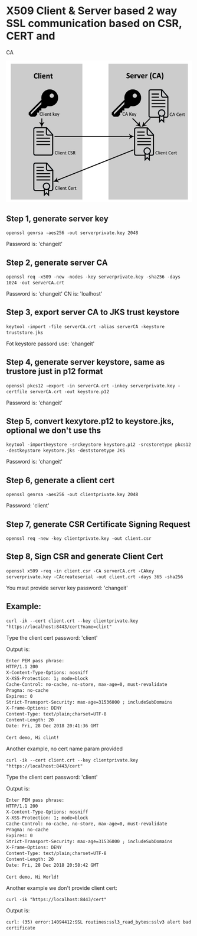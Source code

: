 # X509 Client & Server based 2 way SSL communication based on CSR, CERT and
CA



![Client Server Cert based](client-crt.png)

## Step 1, generate server key

```
openssl genrsa -aes256 -out serverprivate.key 2048
```

Password is: 'changeit'

## Step 2, generate server CA

```
openssl req -x509 -new -nodes -key serverprivate.key -sha256 -days 1024 -out serverCA.crt
```

Password is: 'changeit'
CN is: 'loalhost'

## Step 3, export server CA to JKS trust keystore

```
keytool -import -file serverCA.crt -alias serverCA -keystore truststore.jks
```

Fot keystore passord use: 'changeit'

## Step 4, generate server keystore, same as trustore just in p12 format

```
openssl pkcs12 -export -in serverCA.crt -inkey serverprivate.key -certfile serverCA.crt -out keystore.p12
```

Password is: 'changeit'

## Step 5, convert kexytore.p12 to keystore.jks, optional we don't use ths

```
keytool -importkeystore -srckeystore keystore.p12 -srcstoretype pkcs12 -destkeystore keystore.jks -deststoretype JKS
```

Password is: 'changeit'

## Step 6, generate a client cert


```
openssl genrsa -aes256 -out clientprivate.key 2048
```

Password: 'client'

## Step 7, generate CSR Certificate Signing Request

```
openssl req -new -key clientprivate.key -out client.csr
```


## Step 8, Sign CSR and generate Client Cert

```
openssl x509 -req -in client.csr -CA serverCA.crt -CAkey serverprivate.key -CAcreateserial -out client.crt -days 365 -sha256
```

You msut provide server key password: 'changeit'

## Example:

```
curl -ik --cert client.crt --key clientprivate.key "https://localhost:8443/cert?name=clint"
```

Type the client cert password: 'client'

Output is:

```
Enter PEM pass phrase:
HTTP/1.1 200
X-Content-Type-Options: nosniff
X-XSS-Protection: 1; mode=block
Cache-Control: no-cache, no-store, max-age=0, must-revalidate
Pragma: no-cache
Expires: 0
Strict-Transport-Security: max-age=31536000 ; includeSubDomains
X-Frame-Options: DENY
Content-Type: text/plain;charset=UTF-8
Content-Length: 20
Date: Fri, 28 Dec 2018 20:41:36 GMT

Cert demo, Hi clint!
```

Another example, no cert name param provided

```
curl -ik --cert client.crt --key clientprivate.key "https://localhost:8443/cert"
```

Type the client cert password: 'client'

Output is:

```
Enter PEM pass phrase:
HTTP/1.1 200
X-Content-Type-Options: nosniff
X-XSS-Protection: 1; mode=block
Cache-Control: no-cache, no-store, max-age=0, must-revalidate
Pragma: no-cache
Expires: 0
Strict-Transport-Security: max-age=31536000 ; includeSubDomains
X-Frame-Options: DENY
Content-Type: text/plain;charset=UTF-8
Content-Length: 20
Date: Fri, 28 Dec 2018 20:58:42 GMT

Cert demo, Hi World!
```

Another example we don't provide client cert:

```
curl -ik "https://localhost:8443/cert"
```

Output is:

```
curl: (35) error:14094412:SSL routines:ssl3_read_bytes:sslv3 alert bad certificate
```
